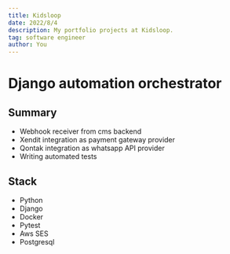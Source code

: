 ```yaml
---
title: Kidsloop
date: 2022/8/4
description: My portfolio projects at Kidsloop.
tag: software engineer
author: You
---
```


# Django automation orchestrator

## Summary
- Webhook receiver from cms backend
- Xendit integration as payment gateway provider 
- Qontak integration as whatsapp API provider
- Writing automated tests

## Stack
- Python
- Django
- Docker
- Pytest
- Aws SES
- Postgresql


